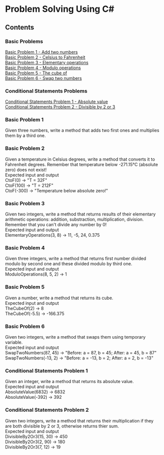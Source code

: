 # Problem Solving Using C#

## Contents
### Basic Problems  
[Basic Problem 1 - Add two numbers](#basic-problem-1)  
[Basic Problem 2 - Celsius to Fahrenheit](#basic-problem-2)  
[Basic Problem 3 - Elementary operations](#basic-problem-3)  
[Basic Problem 4 - Modulo operations](#basic-problem-4)  
[Basic Problem 5 - The cube of](#basic-problem-5)  
[Basic Problem 6 - Swap two numbers](#basic-problem-6)  

### Conditional Statements Problems  
[Conditional Statements Problem 1 - Absolute value](#conditional-statements-problem-1)  
[Conditional Statements Problem 2 - Divisible by 2 or 3](#conditional-statements-problem-2)  

### Basic Problem 1 
Given three numbers, write a method that adds two first ones and multiplies them by a third one.

### Basic Problem 2
Given a temperature in Celsius degrees, write a method that converts it to Fahrenheit degrees. Remember that temperature below -271.15°C (absolute zero) does not exist!  
Expected input and output  
CtoF(0) → "T = 32F"  
CtoF(100) → "T = 212F"  
CtoF(-300) → "Temperature below absolute zero!"  

### Basic Problem 3
Given two integers, write a method that returns results of their elementary arithmetic operations: addition, substraction, multiplication, division. Remember that you can't divide any number by 0!  
Expected input and output   
ElementaryOperations(3, 8) → 11, -5, 24, 0.375  

### Basic Problem 4
Given three integers, write a method that returns first number divided modulo by second one and these divided modulo by third one.  
Expected input and output   
ModuloOperations(8, 5, 2) → 1  

### Basic Problem 5
Given a number, write a method that returns its cube.  
Expected input and output  
TheCubeOf(2) → 8  
TheCubeOf(-5.5) → -166.375  

### Basic Problem 6
Given two integers, write a method that swaps them using temporary variable.  
Expected input and output  
SwapTwoNumbers(87, 45) → "Before: a = 87, b = 45; After: a = 45, b = 87"  
SwapTwoNumbers(-13, 2) → "Before: a = -13, b = 2; After: a = 2, b = -13"  

### Conditional Statements Problem 1
Given an integer, write a method that returns its absolute value.  
Expected input and output   
AbsoluteValue(6832) → 6832  
AbsoluteValue(-392) → 392  

### Conditional Statements Problem 2  
Given two integers, write a method that returns their multiplication if they are both divisible by 2 or 3, otherwise returns thier sum.  
Expected input and output  
DivisibleBy2Or3(15, 30) → 450  
DivisibleBy2Or3(2, 90) → 180  
DivisibleBy2Or3(7, 12) → 19  
